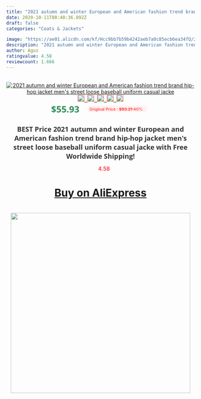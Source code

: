 ```yaml
---
title: "2021 autumn and winter European and American fashion trend brand hip-hop jacket men's street loose baseball uniform casual jacke"
date: 2020-10-11T08:40:36.892Z
draft: false
categories: "Coats & Jackets"

image: "https://ae01.alicdn.com/kf/Hcc9bb7b59b4242aeb7a0c85ecb6ea34fQ/2021-autumn-and-winter-European-and-American-fashion-trend-brand-hip-hop-jacket-men-s-street.jpg"
description: "2021 autumn and winter European and American fashion trend brand hip-hop jacket men's street loose baseball uniform casual jacke"
author: Agus
ratingvalue: 4.58
reviewcount: 1.666
---
```

<br>
<div style="text-align: center;">
<a href="https://s.click.aliexpress.com/e/_ApOyR3" target="_blank" rel="nofollow noopener noreferrer"><img alt="2021 autumn and winter European and American fashion trend brand hip-hop jacket men's street loose baseball uniform casual jacke" class="magnifier-image" src="https://ae01.alicdn.com/kf/Hcc9bb7b59b4242aeb7a0c85ecb6ea34fQ/2021-autumn-and-winter-European-and-American-fashion-trend-brand-hip-hop-jacket-men-s-street.jpg_640x640.jpg">
<br>
<img style="border:1px solid salmon" src="https://ae01.alicdn.com/kf/Hcc9bb7b59b4242aeb7a0c85ecb6ea34fQ/2021-autumn-and-winter-European-and-American-fashion-trend-brand-hip-hop-jacket-men-s-street.jpg_120x120.jpg">&nbsp;&nbsp;<img style="border:1px solid salmon" src="https://ae01.alicdn.com/kf/H591b07db01c44e4aafb9bad092a7e1cfS/2021-autumn-and-winter-European-and-American-fashion-trend-brand-hip-hop-jacket-men-s-street.jpg_120x120.jpg">&nbsp;&nbsp;<img style="border:1px solid salmon" src="https://ae01.alicdn.com/kf/Hfeb99eb894094b668047a7d45a49d37d0/2021-autumn-and-winter-European-and-American-fashion-trend-brand-hip-hop-jacket-men-s-street.jpg_120x120.jpg">&nbsp;&nbsp;<img style="border:1px solid salmon" src="https://ae01.alicdn.com/kf/H1966b94561cc4b23b74fea8b0a792e1fj/2021-autumn-and-winter-European-and-American-fashion-trend-brand-hip-hop-jacket-men-s-street.jpg_120x120.jpg">&nbsp;&nbsp;<img style="border:1px solid salmon" src="https://ae01.alicdn.com/kf/H85174fdb28b649ddb78ecf5e5c9f9f8fe/2021-autumn-and-winter-European-and-American-fashion-trend-brand-hip-hop-jacket-men-s-street.jpg_120x120.jpg"></a></div><br0>
<div style="text-align: center;"><span style="background-color: white; border: 0px; box-sizing: border-box; color: seagreen; display: inline-block; font-family: &quot;open sans&quot; , &quot;arial&quot; , &quot;helvetica&quot; , sans-serif , &quot;heiti&quot;; font-size: 24px; font-stretch: inherit; font-weight: 700; line-height: inherit; margin: 0px 10px 0px 0px; padding: 0px; vertical-align: middle;">$55.93 </span>
<span style="background: rgb(255 , 241 , 241); border-radius: 3px; border: 0px; box-sizing: border-box; color: #ff4747; display: inline-block; font-family: inherit; font-size: 12px; font-stretch: inherit; font-style: inherit; font-variant: inherit; font-weight: 600; line-height: inherit; margin: 0px; padding: 2px 5px; transform: scale(0.9); vertical-align: middle;">Original Price : <b style="text-decoration: line-through;">$93.21 </b> 40%&nbsp;&nbsp;</span></div>
<h1 style="color: #333333; display: inline-block; font-family: &quot;open sans&quot; , &quot;arial&quot; , &quot;helvetica&quot; , sans-serif , &quot;heiti&quot;; font-size: 18px; font-stretch: inherit; font-weight: 700; text-align: center;">BEST Price 2021 autumn and winter European and American fashion trend brand hip-hop jacket men's street loose baseball uniform casual jacke with Free Worldwide Shipping!</h1>
<div style="color: #ff4747; text-align: center;">
<img src="https://4.bp.blogspot.com/-M0ZcTcb-5uY/XleCXlxnR4I/AAAAAAAAAEc/OrjgMkXV1oMQFaCRZj5HQwOCBcu3w1FegCPcBGAYYCw/s1600/star.png" style="height: 15px;">&nbsp;<b>4.58</b></div>
<div class="button_cont" align="center"><a class="buynow_a" href="https://s.click.aliexpress.com/e/_ApOyR3" target="_blank" rel="nofollow noopener noreferrer"><H1>Buy on AliExpress</H1></a></div><br>
<div class="separator" style="clear: both; text-align: center;">
<img src="https://lh3.googleusercontent.com/-pTy5HemUv9M/XlePHvY0dAI/AAAAAAAAAE4/0nX5iRUoIWY8eMW9Dpxeirr157OZliDIgCLcBGAsYHQ/s1600/badge.gif" width="480">
</div>
